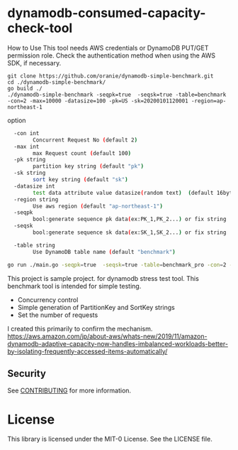 # dynamodb-consumed-capacity-check-tool

How to Use
This tool needs AWS credentials or DynamoDB PUT/GET permission role. Check the authentication method when using the AWS SDK, if necessary.

```
git clone https://github.com/oranie/dynamodb-simple-benchmark.git
cd ./dynamodb-simple-benchmark/
go build ./
./dynamodb-simple-benchmark -seqpk=true  -seqsk=true -table=benchmark -con=2 -max=10000 -datasize=100 -pk=US -sk=20200101120001 -region=ap-northeast-1 

```

option
```bash
  -con int
    	Concurrent Request No (default 2)
  -max int
    	max Request count (default 100)
  -pk string
    	partition key string (default "pk")
  -sk string
    	sort key string (default "sk")
  -datasize int
        test data attribute value datasize(random text)  (default 16byte)
  -region string
    	Use aws region (default "ap-northeast-1")
  -seqpk
    	bool:generate sequence pk data(ex:PK_1,PK_2...) or fix string
  -seqsk
    	bool:generate sequence sk data(ex:SK_1,SK_2...) or fix string

  -table string
    	Use DynamoDB table name (default "benchmark")

go run ./main.go -seqpk=true  -seqsk=true -table=benchmark_pro -con=2 -max=1 -pk=US -sk=20200101120001 -region=ap-northeast-1
```
This project is sample project. for dynamodb stress test tool.
This benchmark tool is intended for simple testing.

* Concurrency control
* Simple generation of PartitionKey and SortKey strings
* Set the number of requests

I created this primarily to confirm the mechanism.
https://aws.amazon.com/jp/about-aws/whats-new/2019/11/amazon-dynamodb-adaptive-capacity-now-handles-imbalanced-workloads-better-by-isolating-frequently-accessed-items-automatically/


## Security

See [CONTRIBUTING](CONTRIBUTING.md#security-issue-notifications) for more information.

# License
This library is licensed under the MIT-0 License. See the LICENSE file.
